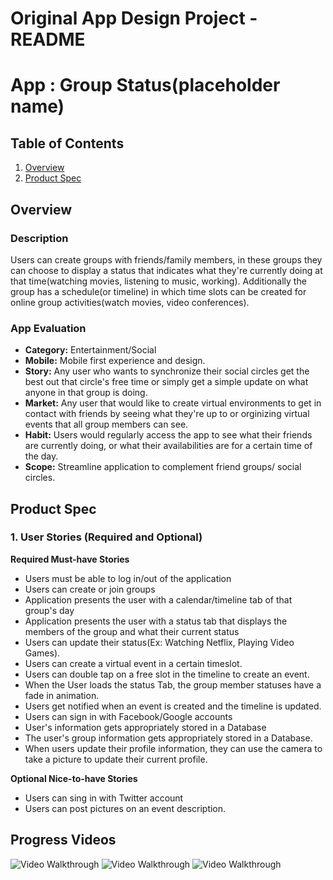 
Original App Design Project - README 
===

# App : Group Status(placeholder name)

## Table of Contents
1. [Overview](#Overview)
2. [Product Spec](#Product-Spec)


## Overview
### Description
Users can create groups with friends/family members, in these groups they can choose to display a status that indicates what they're currently doing at that time(watching movies, listening to music, working). Additionally the group has a schedule(or timeline) in which time slots can be created for online group activities(watch movies, video conferences).

### App Evaluation

- **Category:** Entertainment/Social 
- **Mobile:** Mobile first experience and design.
- **Story:** Any user who wants to synchronize their social circles get the best out that circle's free time or simply get a simple update on what anyone in that group is doing.
- **Market:** Any user that would like to create virtual environments to get in contact with friends by seeing what they're up to or orginizing virtual events that all group members can see.
- **Habit:** Users would regularly access the app to see what their friends are currently doing, or what their availabilities are for a certain time of the day.
- **Scope:** Streamline application to complement friend groups/ social circles.

## Product Spec

### 1. User Stories (Required and Optional)

**Required Must-have Stories**

* Users must be able to log in/out of the application
* Users can create or join groups
* Application presents the user with a calendar/timeline tab of that group's day 
* Application presents the user with a status tab that displays the members of the group and what their current status
* Users can update their status(Ex: Watching Netflix, Playing Video Games).
* Users can create a virtual event in a certain timeslot.
* Users can double tap on a free slot in the timeline to create an event.
* When the User loads the status Tab, the group member statuses have a fade in animation.
* Users get notified when an event is created and the timeline is updated.
* Users can sign in with Facebook/Google accounts
* User's information gets appropriately stored in a Database
* The user's group information gets appropriately stored in a Database.
* When users update their profile information, they can use the camera to take a picture to update their current profile.



**Optional Nice-to-have Stories**

* Users can sing in with Twitter account
* Users can post pictures on an event description.

## Progress Videos

<img src='http://g.recordit.co/RVPp3eqrGE.gif' title='Video Walkthrough' width='' alt='Video Walkthrough' />
<img src='http://g.recordit.co/DWHELOOSfP.gif' title='Video Walkthrough' width='' alt='Video Walkthrough' />
<img src='http://g.recordit.co/Yr4X6n1xXj.gif' title='Video Walkthrough' width='' alt='Video Walkthrough' />



